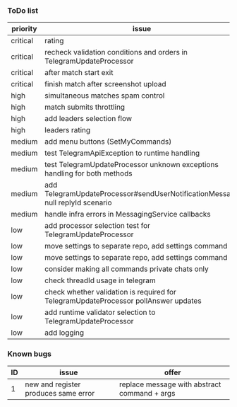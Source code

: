 ### ToDo list

| priority | issue                                                                               |
|----------|-------------------------------------------------------------------------------------|
| critical | rating                                                                              |
| critical | recheck validation conditions and orders in TelegramUpdateProcessor                 |
| critical | after match start exit                                                              |
| critical | finish match after screenshot upload                                                |
| high     | simultaneous matches spam control                                                   |
| high     | match submits throttling                                                            |
| high     | add leaders selection flow                                                          |
| high     | leaders rating                                                                      |
| medium   | add menu buttons (SetMyCommands)                                                    |
| medium   | test TelegramApiException to runtime handling                                       |
| medium   | test TelegramUpdateProcessor unknown exceptions handling for both methods           |
| medium   | add TelegramUpdateProcessor#sendUserNotificationMessage null replyId scenario       |
| medium   | handle infra errors in MessagingService callbacks                                   |
| low      | add processor selection test for TelegramUpdateProcessor                            |
| low      | move settings to separate repo, add settings command                                |
| low      | move settings to separate repo, add settings command                                |
| low      | consider making all commands private chats only                                     |
| low      | check threadId usage in telegram                                                    |
| low      | check whether validation is required for TelegramUpdateProcessor pollAnswer updates |
| low      | add runtime validator selection to TelegramUpdateProcessor                          |
| low      | add logging                                                                         |

### Known bugs

| ID | issue                                | offer                                        |
|----|--------------------------------------|----------------------------------------------|
| 1  | new and register produces same error | replace message with abstract command + args |
